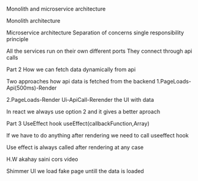 Monolith and microservice architecture

Monolith architecture

Microservice architecture
Separation of concerns
single responsibility principle

All the services run on their own different ports They connect through api calls

Part 2
How we can fetch data dynamically from api

Two approaches how api data is fetched from the backend
1.PageLoads-Api(500ms)-Render

2.PageLoads-Render Ui-ApiCall-Rerender the UI with data

In react we always use option 2 and it gives a better aproach

Part 3
UseEffect hook
useEffect(callbackFunction,Array)

If we have to do anything after rendering we need to call useeffect hook

Use effect is always called after rendering at any case

H.W akahay saini cors video

Shimmer UI we load fake page untill the data is loaded
